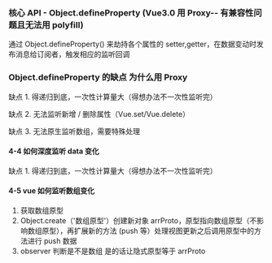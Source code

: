 ### 核心 API - Object.defineProperty (Vue3.0 用 Proxy-- 有兼容性问题且无法用 polyfill)

通过 Object.defineProperty() 来劫持各个属性的 setter,getter，在数据变动时发布消息给订阅者，触发相应的监听回调

### Object.defineProperty 的缺点 为什么用 Proxy

缺点 1. 得递归到底，一次性计算量大（得想办法不一次性监听完）

缺点 2. 无法监听新增 / 删除属性（Vue.set/Vue.delete）

缺点 3. 无法原生监听数组，需要特殊处理

#### 4-4 如何深度监听 data 变化

缺点 1. 得递归到底，一次性计算量大（得想办法不一次性监听完）

#### 4-5 vue 如何监听数组变化

1. 获取数组原型
2. Object.create（'数组原型'）创建新对象 arrProto，原型指向数组原型（不影响数组原型），再扩展新的方法 (push 等）处理视图更新之后调用原型中的方法进行 push 数据
3. observer 判断是不是数组 是的话让隐式原型等于 arrProto
